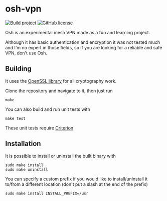 # osh-vpn
[![Build project](https://github.com/hoot-w00t/osh-vpn/actions/workflows/build.yml/badge.svg)](https://github.com/hoot-w00t/osh-vpn/actions/workflows/build.yml) [![GitHub license](https://img.shields.io/github/license/hoot-w00t/osh-vpn)](https://github.com/hoot-w00t/osh-vpn/blob/main/LICENSE)

Osh is an experimental mesh VPN made as a fun and learning project.

Although it has basic authentication and encryption it was not tested much and I'm no expert in those fields, so if you are looking for a reliable and safe VPN, don't use Osh.

## Building
It uses the [OpenSSL library](https://www.openssl.org/) for all cryptography work.

Clone the repository and navigate to it, then just run
```
make
```

You can also build and run unit tests with
```
make test
```
These unit tests require [Criterion](https://github.com/Snaipe/Criterion).

## Installation
It is possible to install or uninstall the built binary with
```
sudo make install
sudo make uninstall
```

You can specify a custom prefix if you would like to install/uninstall it to/from a different location (don't put a slash at the end of the prefix)
```
sudo make install INSTALL_PREFIX=/usr
```